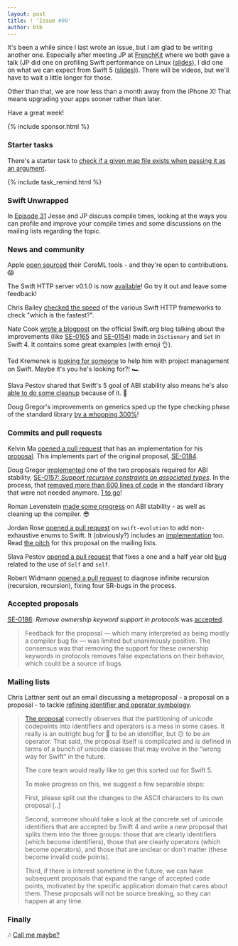 ```yaml
---
layout: post
title: ! 'Issue #90'
author: btb
---
```


It's been a while since I last wrote an issue, but I am glad to be writing another one. Especially after meeting JP at [FrenchKit](http://frenchkit.fr) where we both gave a talk (JP did one on profiling Swift performance on Linux ([slides](https://speakerdeck.com/jpsim/performance-profiling-swift-on-linux)), I did one on what we can expect from Swift 5 ([slides](https://speakerdeck.com/basthomas/whats-up-with-swift-5))). There will be videos, but we'll have to wait a little longer for those.

Other than that, we are now less than a month away from the iPhone X! That means upgrading your apps sooner rather than later. 

Have a great week!

<!--excerpt-->

{% include sponsor.html %}

### Starter tasks

There's a starter task to [check if a given map file exists when passing it as an argument](https://bugs.swift.org/browse/SR-6055).

{% include task_remind.html %}

### Swift Unwrapped

In [Episode 31](https://spec.fm/podcasts/swift-unwrapped/88491) Jesse and JP discuss compile times, looking at the ways you can profile and improve your compile times and some discussions on the mailing lists regarding the topic.

### News and community

Apple [open sourced](https://twitter.com/fchollet/status/915653994176954368) their CoreML tools - and they're open to contributions. 😱

The Swift HTTP server v0.1.0 is now [available](https://twitter.com/Chris__Bailey/status/914925288240316416)! Go try it out and leave some feedback!

Chris Bailey [checked the speed](https://github.com/swift-server/which_is_the_fastest) of the various Swift HTTP frameworks to check "which is the fastest?".

Nate Cook [wrote a blogpost](https://swift.org/blog/dictionary-and-set-improvements/) on the official Swift.org blog talking about the improvements (like [SE-0165](https://github.com/apple/swift-evolution/blob/master/proposals/0165-dict.md) and [SE-0154](https://github.com/apple/swift-evolution/blob/master/proposals/0154-dictionary-key-and-value-collections.md)) made in `Dictionary` and `Set` in Swift 4. It contains some great examples (with emoji 👌).

Ted Kremenek is [looking for someone](https://twitter.com/tkremenek/status/915229686740926465) to help him with project management on Swift. Maybe it's you he's looking for?! 🏎

Slava Pestov shared that Swift's 5 goal of ABI stability also means he's also [able to do some cleanup](https://twitter.com/slava_pestov/status/915110709209456640) because of it. 💪

Doug Gregor's improvements on generics sped up the type checking phase of the standard library [by a whopping 300%](https://twitter.com/slava_pestov/status/914594813697130496)! 

### Commits and pull requests

Kelvin Ma [opened a pull request](https://github.com/apple/swift/pull/12200) that has an implementation for his [proposal](https://github.com/kelvin13/swift-evolution/blob/improved-pointers/proposals/0184a-unsafe-pointers-part-1.md). This implements part of the original proposal, [SE-0184](https://github.com/apple/swift-evolution/blob/master/proposals/0184-unsafe-pointers-add-missing.md).

Doug Gregor [implemented](https://github.com/apple/swift/pull/11923) one of the two proposals required for ABI stability, [SE-0157: *Support recursive constraints on associated types*](https://github.com/apple/swift-evolution/blob/master/proposals/0157-recursive-protocol-constraints.md). In the process, that [removed more than 600 lines of code](https://twitter.com/slava_pestov/status/914729705827209216) in the standard library that were not needed anymore. [1 to go](https://github.com/apple/swift-evolution/blob/master/proposals/0143-conditional-conformances.md)!

Roman Levenstein [made some progress](https://github.com/apple/swift/pull/12191) on ABI stability - as well as cleaning up the compiler. 😎

Jordan Rose [opened a pull request](https://github.com/apple/swift-evolution/pull/751) on `swift-evolution` to add non-exhaustive enums to Swift. It (obviously?) includes an [implementation](https://github.com/apple/swift/pull/11961) too. Read [the pitch](https://lists.swift.org/pipermail/swift-evolution/Week-of-Mon-20170807/038663.html) for this proposal on the mailing lists.

Slava Pestov [opened a pull request](https://github.com/apple/swift/pull/12174) that fixes a one and a half year old [bug](https://bugs.swift.org/login.jsp?os_destination=%2Fplugins%2Fservlet%2Fmobile%23issue%2FSR-617) related to the use of `Self` and `self`.

Robert Widmann [opened a pull request](https://github.com/apple/swift/pull/11869) to diagnose infinite recursion (recursion, recursion), fixing four SR-bugs in the process.

### Accepted proposals

[SE-0186](https://github.com/apple/swift-evolution/blob/master/proposals/0186-remove-ownership-keyword-support-in-protocols.md): *Remove ownership keyword support in protocols* was [accepted](https://lists.swift.org/pipermail/swift-evolution-announce/2017-September/000404.html).

> Feedback for the proposal — which many interpreted as being mostly a compiler bug fix — was limited but unanimously positive. The consensus was that removing the support for these ownership keywords in protocols removes false expectations on their behavior, which could be a source of bugs.

### Mailing lists

Chris Lattner sent out an email discussing a metaproposal - a proposal on a proposal - to tackle [refining identifier and operator symbology](https://lists.swift.org/pipermail/swift-evolution/Week-of-Mon-20170925/040009.html).

> [The proposal](https://github.com/xwu/swift-evolution/blob/7c2c4df63b1d92a1677461f41bc638f31926c9c3/proposals/NNNN-refining-identifier-and-operator-symbology.md) correctly observes that the partitioning of unicode codepoints into identifiers and operators is a mess in some cases. It really is an outright bug for 🙂 to be an identifier, but ☹️ to be an operator. That said, the proposal itself is complicated and is defined in terms of a bunch of unicode classes that may evolve in the “wrong way for Swift” in the future.
>
> The core team would really like to get this sorted out for Swift 5.
>
> To make progress on this, we suggest a few separable steps:
>
> First, please split out the changes to the ASCII characters to its own proposal [..]
>
> Second, someone should take a look at the concrete set of unicode identifiers that are accepted by Swift 4 and write a new proposal that splits them into the three groups: those that are clearly identifiers (which become identifiers), those that are clearly operators (which become operators), and those that are unclear or don’t matter (these become invalid code points).
>
> Third, if there is interest sometime in the future, we can have subsequent proposals that expand the range of accepted code points, motivated by the specific application domain that cares about them. These proposals will not be source breaking, so they can happen at any time.

### Finally

🎶 [Call me maybe?](https://twitter.com/Catfish_Man/status/913922418833420289)

